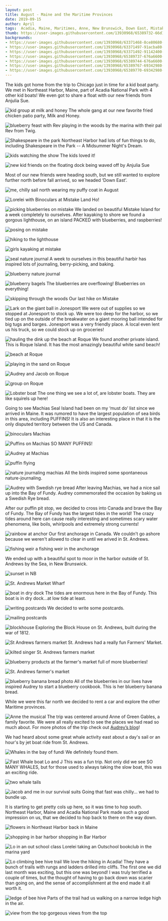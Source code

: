 ```yaml
---
layout: post
title: August - Maine and the Maritime Provinces
date: 2019-09-15
author: April
tags:  Acadia, Maine, Maritimes, Anne, New Brunswick, Down East, Mistake Island
thumb: https://user-images.githubusercontent.com/13930968/65389732-66d1cf80-dd27-11e9-9478-192ae20b615b.jpeg
backgrounds:
- https://user-images.githubusercontent.com/13930968/63371468-8ce80680-c35a-11e9-98f4-92fdf59f7601.jpeg
- https://user-images.githubusercontent.com/13930968/63371497-91acba80-c35a-11e9-92f9-d375a8877f0b.jpeg
- https://user-images.githubusercontent.com/13930968/63371492-91142400-c35a-11e9-998f-7a3852115564.jpeg
- https://user-images.githubusercontent.com/13930968/65389737-676a6600-dd27-11e9-9a07-cbb4e62eee56.jpeg
- https://user-images.githubusercontent.com/13930968/65389744-676a6600-dd27-11e9-9454-e56dd0110a3e.jpeg
- https://user-images.githubusercontent.com/13930968/65389767-69342980-dd27-11e9-8ab0-12be3f6e0794.jpeg
- https://user-images.githubusercontent.com/13930968/65389770-69342980-dd27-11e9-9abd-4d6b9ee56bda.jpeg
---
```

The kids got home from the trip to Chicago just in time for a kid boat party. We met in Northeast Harbor, Maine, part of Acadia National Park with 4 other kid boats! We even got to share a float with our new friends from Anjulia Sue. 

![kid group at milk and honey](https://user-images.githubusercontent.com/13930968/63371469-8ce80680-c35a-11e9-8c94-c18920b43c52.jpeg)
The whole gang at our new favorite fried chicken patio party, Milk and Honey.

![blueberry feast with Rev](https://user-images.githubusercontent.com/13930968/63371471-8d809d00-c35a-11e9-8295-a5d322cfc3de.jpeg)
playing in the woods by the marina with their pal Rev from Twig. 

![Shakespeare in the park](https://user-images.githubusercontent.com/13930968/63371472-8d809d00-c35a-11e9-8010-4035ff83a311.jpeg)
Northeast Harbor had lots of fun things to do, including Shakespeare in the Park -- A Midsummer Night's Dream. 

![kids watching the show](https://user-images.githubusercontent.com/13930968/63371473-8d809d00-c35a-11e9-825e-72b3296cfdcb.jpeg)
The kids loved it!

![new kid friends on the floating dock](https://user-images.githubusercontent.com/13930968/63371474-8e193380-c35a-11e9-8d5c-14b5907b6004.jpeg)
being waved off by Anjulia Sue

Most of our new friends were heading south, but we still wanted to explore further north before fall arrived, so we headed ‘Down East’. 

![me, chilly sail north](https://user-images.githubusercontent.com/13930968/63371475-8e193380-c35a-11e9-8706-2b2c49a5b5ee.jpeg)
wearing my puffy coat in August

![Lorelei with Binoculars at Mistake](https://user-images.githubusercontent.com/13930968/63371477-8e193380-c35a-11e9-9b06-7585dc026c0a.jpeg)
Land Ho! 

![picking blueberries on mistake](https://user-images.githubusercontent.com/13930968/63371481-8eb1ca00-c35a-11e9-8005-08981807c2e3.jpeg)
We landed on beautiful Mistake Island for a week completely to ourselves. After kayaking to shore we found a gorgous lighthouse, on an island PACKED with blueberries, and raspberries! 

![posing on mistake](https://user-images.githubusercontent.com/13930968/63371483-8f4a6080-c35a-11e9-8831-4334513c4453.jpeg)

![hiking to the lighthouse](https://user-images.githubusercontent.com/13930968/63371485-8fe2f700-c35a-11e9-859b-7516e0b00efe.jpeg)

![girls kayaking at mistake](https://user-images.githubusercontent.com/13930968/63371492-91142400-c35a-11e9-998f-7a3852115564.jpeg)

![seal nature journal](https://user-images.githubusercontent.com/13930968/63371494-91acba80-c35a-11e9-9fba-f0907e5c6315.jpeg)
A week to ourselves in this beautiful harbir has inspired lots of journaling, berry-picking, and baking.

![blueberry nature journal](https://user-images.githubusercontent.com/13930968/63371495-91acba80-c35a-11e9-86fd-a17b7bd8439e.jpeg)

![blueberry bagels](https://user-images.githubusercontent.com/13930968/65389743-676a6600-dd27-11e9-9fa2-fca22440a547.jpeg)
The blueberries are overflowing! Blueberries on everything! 

![skipping through the woods](https://user-images.githubusercontent.com/13930968/63371498-92455100-c35a-11e9-88fe-bab6a0762d25.jpeg)
Our last hike on Mistake 

![Lark on the giant ball in Jonesport](https://user-images.githubusercontent.com/13930968/63371502-92455100-c35a-11e9-8dae-7cb73a0006d4.jpeg)
We were out of supplies so we stopped at Jonesport to stock up. We were too deep for the harbor, so we tied up on the outside of the breakwater on a giant mooring ball intended for big tugs and barges. Jonesport was a very friendly place. A local even lent us his truck, so we could stock up on groceries! 

![hauling the dink up the beach at Roque](https://user-images.githubusercontent.com/13930968/63371503-92455100-c35a-11e9-8645-23b793c3cee0.jpeg)
We found another private island. This is Roque Island.  It has the most amazingly beautiful white sand beach! 

![beach at Roque](https://user-images.githubusercontent.com/13930968/63371504-92dde780-c35a-11e9-986d-e9e0f1666858.jpeg)

![playing in the sand on Roque](https://user-images.githubusercontent.com/13930968/65389730-66d1cf80-dd27-11e9-93c3-90d29937be5a.jpeg)

![Audrey and Jacob on Roque](https://user-images.githubusercontent.com/13930968/65389731-66d1cf80-dd27-11e9-840f-fb17ab922049.jpeg)

![group on Roque](https://user-images.githubusercontent.com/13930968/65389732-66d1cf80-dd27-11e9-9478-192ae20b615b.jpeg)

![Lobster boat](https://user-images.githubusercontent.com/13930968/65389733-66d1cf80-dd27-11e9-9a8c-468773d4b34c.jpeg)
The one thing we see a lot of, are lobster boats. They are like squirels up here! 


Going to see Machias Seal Island had been on my ‘must do’ list since we arrived in Maine. It was rumored to have the largest population of sea birds in this area, including PUFFINS! It is also an interesting place in that it is the only disputed territory between the US and Canada.

![binoculars Machias](https://user-images.githubusercontent.com/13930968/65389734-66d1cf80-dd27-11e9-8324-6dac2ebbf016.jpeg)

![Puffins on Machias](https://user-images.githubusercontent.com/13930968/65389735-66d1cf80-dd27-11e9-8e44-25434d3824a3.jpeg)
SO MANY PUFFINS!

![Audrey at Machias](https://user-images.githubusercontent.com/13930968/65389736-676a6600-dd27-11e9-9900-30d56b410ea1.jpeg)

![puffin flying](https://user-images.githubusercontent.com/13930968/65389737-676a6600-dd27-11e9-9a07-cbb4e62eee56.jpeg)

![nature journaling machias](https://user-images.githubusercontent.com/13930968/65389739-676a6600-dd27-11e9-89c1-38448ad9028a.jpeg)
All the birds inspired some spontaneous nature-journaling. 

![Audrey with Swedish rye bread](https://user-images.githubusercontent.com/13930968/65389740-676a6600-dd27-11e9-913b-e290fd14af5b.jpeg)
After leaving Machias, we had a nice sail up into the Bay of Fundy. Audrey commemorated the occasion by baking us a Swedish Rye bread. 

After our puffin pit stop, we decided to cross into Canada and brave the Bay of Fundy. The Bay of Fundy has the largest tides in the world! The crazy tides around here can cause really interesting and sometimes scary water phenomena, like boils, whirlpools and extremely strong currents!

![rainbow at anchor](https://user-images.githubusercontent.com/13930968/65389741-676a6600-dd27-11e9-8285-ee0ab6f59ee4.jpeg)
Our first anchorage in Canada. We couldn't go ashore because we weren't allowed to clear in until we arived in St. Andrews. 

![fishing weir](https://user-images.githubusercontent.com/13930968/65389742-676a6600-dd27-11e9-8556-a82fb1b92fa3.jpeg)
a fishing weir in the anchorage

We ended up with a beautiful spot to moor in the harbor outside of St. Andrews by the Sea, in New Brunswick. 

![sunset in NB](https://user-images.githubusercontent.com/13930968/65389745-6802fc80-dd27-11e9-9508-9684233b7696.jpeg)

![St. Andrews Market Wharf](https://user-images.githubusercontent.com/13930968/65389744-676a6600-dd27-11e9-9454-e56dd0110a3e.jpeg)

![boat in dry dock](https://user-images.githubusercontent.com/13930968/65389746-6802fc80-dd27-11e9-87f7-39def2bf769d.jpeg)
The tides are enormous here in the Bay of Fundy. This boat is in dry dock...at low tide at least.

![writing postcards](https://user-images.githubusercontent.com/13930968/65389749-6802fc80-dd27-11e9-970e-0e3d8e1cd57a.jpeg)
We decided to write some postcards. 

![mailing postcards](https://user-images.githubusercontent.com/13930968/65389751-6802fc80-dd27-11e9-820a-b132f5aa8bdf.jpeg)

![blockhouse](https://user-images.githubusercontent.com/13930968/65389750-6802fc80-dd27-11e9-9892-ba77ea705845.jpeg)
Exploring the Block House on St. Andrews, built during the war of 1812. 

![St Andrews farmers market](https://user-images.githubusercontent.com/13930968/65389747-6802fc80-dd27-11e9-803a-418421c23106.jpeg)
St. Andrews had a really fun Farmers' Market.

![kilted singer St. Andrews farmers market](https://user-images.githubusercontent.com/13930968/65389748-6802fc80-dd27-11e9-807b-9c33e7c45760.jpeg)

![blueberry products at the farmer's market](https://user-images.githubusercontent.com/13930968/65389757-689b9300-dd27-11e9-8a38-d7bd2dde30f0.jpeg)
full of more blueberries!

![St. Andrews farmer's market](https://user-images.githubusercontent.com/13930968/65389758-689b9300-dd27-11e9-87d1-341a22332316.jpeg)

![blueberry banana bread photo](https://user-images.githubusercontent.com/13930968/65389759-689b9300-dd27-11e9-85dd-247708744fec.jpeg)
All of the blueberries in our lives have inspired Audrey to start a blueberry cookbook. This is her blueberry banana bread. 

While we were this far north we decided to rent a car and explore the other Maritime provinces. 

![Anne the musical](https://user-images.githubusercontent.com/13930968/65389752-6802fc80-dd27-11e9-8ab5-00aedf838abf.jpeg)
The trip was centered around Anne of Green Gables, a family favorite. We were all really excited to see the places we had read so much about. For more photos of the trip check out [Audrey’s blog](http://www.svlark.com/2019/08/Our-Anne-of-Green-Gables-Road-Trip-by-Audrey.html)!

We had heard about some great whale activity east about a day's sail or an hour's by jet boat ride from St. Andrews.

![Whales in the bay of fundi](https://user-images.githubusercontent.com/13930968/65389753-689b9300-dd27-11e9-832b-a9275bfc8454.jpeg)
We definitely found them. 

![Fast Whale boat Lo and J](https://user-images.githubusercontent.com/13930968/65389754-689b9300-dd27-11e9-80f9-17b8365f801a.jpeg)
This was a fun trip. Not only did we see SO MANY WHALES, but for those used to always taking the slow boat, this was an exciting ride. 

![two whale tails](https://user-images.githubusercontent.com/13930968/65389755-689b9300-dd27-11e9-99eb-e7c083dfc241.jpeg)

![Jacob and me in our survival suits](https://user-images.githubusercontent.com/13930968/65389756-689b9300-dd27-11e9-991e-5b08c5e000d9.jpeg)
Going that fast was chilly... we had to bundle up. 

It is starting to get pretty cols up here, so it was time to hop south. Northeast Harbor, Maine and Acadia National Park made such a good impression on us, that we decided to hop back to there on the way down. 

![flowers in Northeast Harbor](https://user-images.githubusercontent.com/13930968/65389762-69342980-dd27-11e9-98f6-2342d2a650f7.jpeg)
back in Maine

![shopping in bar harbor](https://user-images.githubusercontent.com/13930968/65389764-69342980-dd27-11e9-8ea5-d1f7fc84f52e.jpeg)
shopping in Bar Harbor

![Lo in an out school class](https://user-images.githubusercontent.com/13930968/65389766-69342980-dd27-11e9-9c6d-14302634ec22.jpeg)
Lorelei taking an Outschool bookclub in the marina yard

![Lo climbing bee hive trail](https://user-images.githubusercontent.com/13930968/65389767-69342980-dd27-11e9-8ab0-12be3f6e0794.jpeg)
We love the hiking in Acadia! They have a bunch of trails with rungs and ladders drilled into cliffs. The first one we did last month was exciting, but this one was beyond! I was truly terrified a couple of times, but the thought of having to go back down was scarier than going on, and the sense of accomplishment at the end made it all worth it.

![ledge of bee hive](https://user-images.githubusercontent.com/13930968/65389768-69342980-dd27-11e9-81e5-43de98a7d73f.jpeg)
Parts of the trail had us walking on a narrow ledge high in the air. 

![view from the top](https://user-images.githubusercontent.com/13930968/65389769-69342980-dd27-11e9-8852-e8773c44d4ab.jpeg)
gorgeous views from the top

